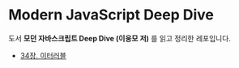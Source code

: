 # Modern JavaScript Deep Dive
도서 **모던 자바스크립트 Deep Dive (이웅모 저)** 를 읽고 정리한 레포입니다.

- [34장. 이터러블](/34%EC%9E%A5.%20%EC%9D%B4%ED%84%B0%EB%9F%AC%EB%B8%94/README.md)